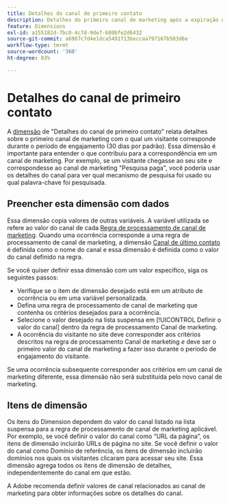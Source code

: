 ```yaml
---
title: Detalhes do canal de primeiro contato
description: Detalhes do primeiro canal de marketing após a expiração do engajamento do visitante.
feature: Dimensions
exl-id: a155182d-7bc0-4c7d-9de7-680bfe2d6432
source-git-commit: a6967c7d4e1dca5491f13beccaa797167b503d6e
workflow-type: tm+mt
source-wordcount: '360'
ht-degree: 83%

---
```


# Detalhes do canal de primeiro contato

A [dimensão](overview.md) de &quot;Detalhes do canal de primeiro contato&quot; relata detalhes sobre o primeiro canal de marketing com o qual um visitante corresponde durante o período de engajamento (30 dias por padrão). Essa dimensão é importante para entender o que contribuiu para a correspondência em um canal de marketing. Por exemplo, se um visitante chegasse ao seu site e correspondesse ao canal de marketing &quot;Pesquisa paga&quot;, você poderia usar os detalhes do canal para ver qual mecanismo de pesquisa foi usado ou qual palavra-chave foi pesquisada.

## Preencher esta dimensão com dados

Essa dimensão copia valores de outras variáveis. A variável utilizada se refere ao valor do canal de cada [Regra de processamento de canal de marketing](/help/admin/tools/manage-rs/edit-settings/marketing-channels/c-rules.md). Quando uma ocorrência corresponde a uma regra de processamento de canal de marketing, a dimensão [Canal de último contato](last-touch-channel.md) é definida como o nome do canal e essa dimensão é definida como o valor do canal definido na regra.

Se você quiser definir essa dimensão com um valor específico, siga os seguintes passos:

* Verifique se o item de dimensão desejado está em um atributo de ocorrência ou em uma variável personalizada.
* Defina uma regra de processamento de canal de marketing que contenha os critérios desejados para a ocorrência.
* Selecione o valor desejado na lista suspensa em [!UICONTROL Definir o valor do canal] dentro da regra de processamento Canal de marketing.
* A ocorrência do visitante no site deve corresponder aos critérios descritos na regra de processamento Canal de marketing _e_ deve ser o primeiro valor do canal de marketing a fazer isso durante o período de engajamento do visitante.

Se uma ocorrência subsequente corresponder aos critérios em um canal de marketing diferente, essa dimensão não será substituída pelo novo canal de marketing.

## Itens de dimensão

Os itens do Dimension dependem do valor do canal listado na lista suspensa para a regra de processamento de canal de marketing aplicável. Por exemplo, se você definir o valor do canal como “URL da página”, os itens de dimensão incluirão URLs de página no site. Se você definir o valor do canal como Domínio de referência, os itens de dimensão incluirão domínios nos quais os visitantes clicaram para acessar seu site. Essa dimensão agrega todos os itens de dimensão de detalhes, independentemente do canal em que estão.

A Adobe recomenda definir valores de canal relacionados ao canal de marketing para obter informações sobre os detalhes do canal.
